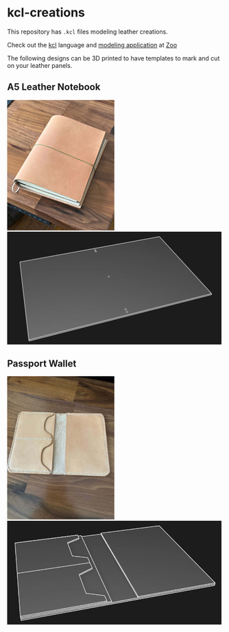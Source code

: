 # kcl-creations

This repository has `.kcl` files modeling leather creations.

Check out the [kcl](https://zoo.dev/docs/kcl) language and [modeling application](https://zoo.dev/modeling-app) at [Zoo](https://zoo.dev/)

The following designs can be 3D printed to have templates to mark and cut on your leather panels.

## A5 Leather Notebook
<img src="./leather-creations/a5-notebook.jpg" width="250">
<img src="./screenshots/a5-notebook-kcl.JPG" width="500">


## Passport Wallet
<img src="./leather-creations/passport.jpg" width="250">
<img src="./screenshots/passport-kcl.JPG" width="500">
